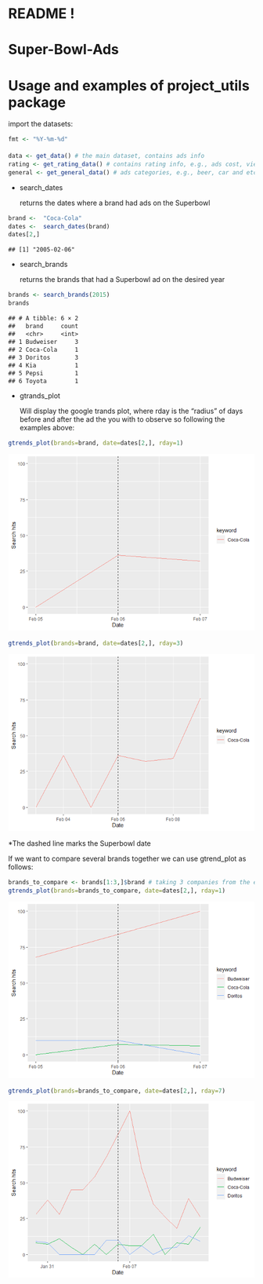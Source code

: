 README !
================

# Super-Bowl-Ads

# Usage and examples of project_utils package

import the datasets:

``` r
fmt <- "%Y-%m-%d" 

data <- get_data() # the main dataset, contains ads info
rating <- get_rating_data() # contains rating info, e.g., ads cost, viewrs and etc
general <- get_general_data() # ads categories, e.g., beer, car and etc 
```

- search_dates

  returns the dates where a brand had ads on the Superbowl

``` r
brand <-  "Coca-Cola"
dates <-  search_dates(brand)
dates[2,]
```

    ## [1] "2005-02-06"

- search_brands

  returns the brands that had a Superbowl ad on the desired year

``` r
brands <- search_brands(2015)
brands
```

    ## # A tibble: 6 × 2
    ##   brand     count
    ##   <chr>     <int>
    ## 1 Budweiser     3
    ## 2 Coca-Cola     1
    ## 3 Doritos       3
    ## 4 Kia           1
    ## 5 Pepsi         1
    ## 6 Toyota        1

- gtrands_plot

  Will display the google trands plot, where rday is the “radius” of
  days before and after the ad the you with to observe so following the
  examples above:

``` r
gtrends_plot(brands=brand, date=dates[2,], rday=1)
```

![](README_files/figure-gfm/unnamed-chunk-4-1.png)<!-- -->

``` r
gtrends_plot(brands=brand, date=dates[2,], rday=3)
```

![](README_files/figure-gfm/unnamed-chunk-4-2.png)<!-- -->

\*The dashed line marks the Superbowl date

If we want to compare several brands together we can use gtrend_plot as
follows:

``` r
brands_to_compare <- brands[1:3,]$brand # taking 3 companies from the exmaple above (Budweiser, Coca-Cola, Doritos)
gtrends_plot(brands=brands_to_compare, date=dates[2,], rday=1)
```

![](README_files/figure-gfm/unnamed-chunk-5-1.png)<!-- -->

``` r
gtrends_plot(brands=brands_to_compare, date=dates[2,], rday=7)
```

![](README_files/figure-gfm/unnamed-chunk-5-2.png)<!-- -->
